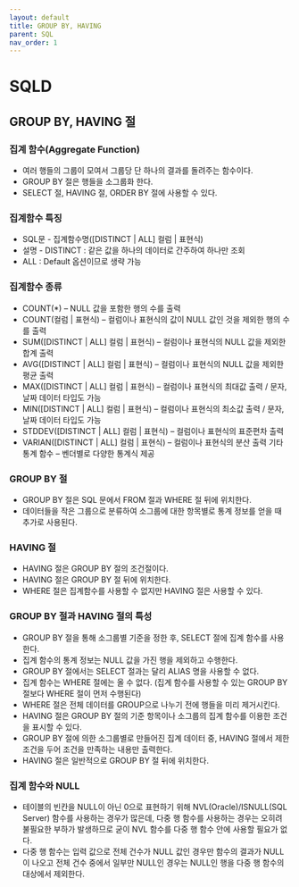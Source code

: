 ```yaml
---
layout: default
title: GROUP BY, HAVING
parent: SQL
nav_order: 1
---
```


# SQLD

## GROUP BY, HAVING 절

### 집계 함수(Aggregate Function)
- 여러 행들의 그룹이 모여서 그룹당 단 하나의 결과를 돌려주는 함수이다.
- GROUP BY 절은 행들을 소그룹화 한다.
- SELECT 절, HAVING 절, ORDER BY 절에 사용할 수 있다.

### 집계함수 특징
- SQL문 - 집계함수명([DISTINCT \| ALL] 컬럼 \| 표현식)
- 설명 - DISTINCT : 같은 값을 하나의 데이터로 간주하여 하나만 조회
- ALL : Default 옵션이므로 생략 가능

### 집계함수 종류
- COUNT(*) – NULL 값을 포함한 행의 수를 출력
- COUNT(컬럼 \| 표현식) – 컬럼이나 표현식의 값이 NULL 값인 것을 제외한 행의 수를 출력
- SUM([DISTINCT \| ALL] 컬럼 \| 표현식) – 컬럼이나 표현식의 NULL 값을 제외한 합계 출력
- AVG([DISTINCT \| ALL] 컬럼 \| 표현식) – 컬럼이나 표현식의 NULL 값을 제외한 평균 출력
- MAX([DISTINCT \| ALL] 컬럼 \| 표현식) – 컬럼이나 표현식의 최대값 출력 / 문자, 날짜 데이터 타입도 가능
- MIN([DISTINCT \| ALL] 컬럼 \| 표현식) – 컬럼이나 표현식의 최소값 출력 / 문자, 날짜 데이터 타입도 가능
- STDDEV([DISTINCT \| ALL] 컬럼 \| 표현식) – 컬럼이나 표현식의 표준편차 출력
- VARIAN([DISTINCT \| ALL] 컬럼 \| 표현식) – 컬럼이나 표현식의 분산 출력
기타 통계 함수 – 벤더별로 다양한 통계식 제공 

### GROUP BY 절
- GROUP BY 절은 SQL 문에서 FROM 절과 WHERE 절 뒤에 위치한다.
- 데이터들을 작은 그룹으로 분류하여 소그룹에 대한 항목별로 통계 정보를 얻을 때 추가로 사용된다. 

### HAVING 절
- HAVING 절은 GROUP BY 절의 조건절이다.
- HAVING 절은 GROUP BY 절 뒤에 위치한다.
- WHERE 절은 집계함수를 사용할 수 없지만 HAVING 절은 사용할 수 있다.

### GROUP BY 절과 HAVING 절의 특성
- GROUP BY 절을 통해 소그룹별 기준을 정한 후, SELECT 절에 집계 함수를 사용한다.
- 집계 함수의 통계 정보는 NULL 값을 가진 행을 제외하고 수행한다.
- GROUP BY 절에서는 SELECT 절과는 달리 ALIAS 명을 사용할 수 없다.
- 집계 함수는 WHERE 절에는 올 수 없다. (집계 함수를 사용할 수 있는 GROUP BY 절보다 WHERE 절이 먼저 수행된다)
- WHERE 절은 전체 데이터를 GROUP으로 나누기 전에 행들을 미리 제거시킨다.
- HAVING 절은 GROUP BY 절의 기준 항목이나 소그룹의 집계 함수를 이용한 조건을 표시할 수 있다.
- GROUP BY 절에 의한 소그룹별로 만들어진 집계 데이터 중, HAVING 절에서 제한 조건을 두어 조건을 만족하는 내용만 출력한다.
- HAVING 절은 일반적으로 GROUP BY 절 뒤에 위치한다.

### 집계 함수와 NULL
- 테이블의 빈칸을 NULL이 아닌 0으로 표현하기 위해 NVL(Oracle)/ISNULL(SQL Server) 함수를 사용하는 경우가 많은데, 다중 행 함수를 사용하는 경우는 오히려 불필요한 부하가 발생하므로 굳이 NVL 함수를 다중 행 함수 안에 사용할 필요가 없다.
- 다중 행 함수는 입력 값으로 전체 건수가 NULL 값인 경우만 함수의 결과가 NULL이 나오고 전체 건수 중에서 일부만 NULL인 경우는 NULL인 행을 다중 행 함수의 대상에서 제외한다.